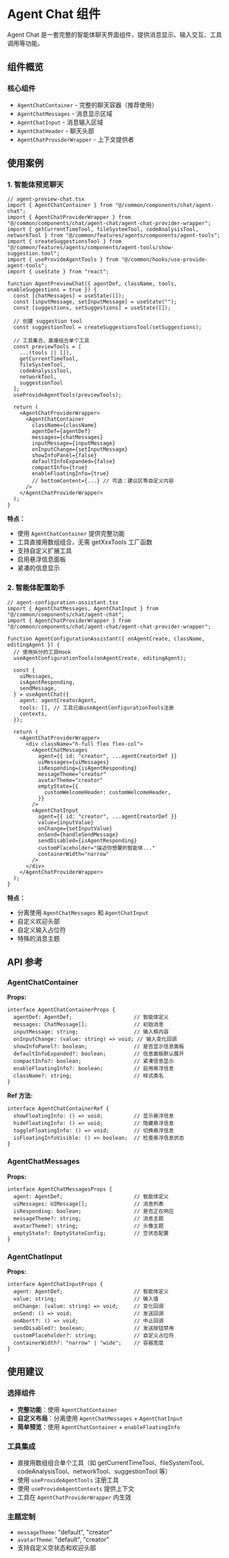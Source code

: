 # Agent Chat 组件

Agent Chat 是一套完整的智能体聊天界面组件，提供消息显示、输入交互、工具调用等功能。

## 组件概览

### 核心组件
- `AgentChatContainer` - 完整的聊天容器（推荐使用）
- `AgentChatMessages` - 消息显示区域
- `AgentChatInput` - 消息输入区域
- `AgentChatHeader` - 聊天头部
- `AgentChatProviderWrapper` - 上下文提供者

## 使用案例

### 1. 智能体预览聊天

```tsx
// agent-preview-chat.tsx
import { AgentChatContainer } from "@/common/components/chat/agent-chat";
import { AgentChatProviderWrapper } from "@/common/components/chat/agent-chat/agent-chat-provider-wrapper";
import { getCurrentTimeTool, fileSystemTool, codeAnalysisTool, networkTool } from "@/common/features/agents/components/agent-tools";
import { createSuggestionsTool } from "@/common/features/agents/components/agent-tools/show-suggestion.tool";
import { useProvideAgentTools } from "@/common/hooks/use-provide-agent-tools";
import { useState } from "react";

function AgentPreviewChat({ agentDef, className, tools, enableSuggestions = true }) {
  const [chatMessages] = useState([]);
  const [inputMessage, setInputMessage] = useState("");
  const [suggestions, setSuggestions] = useState([]);

  // 创建 suggestion tool
  const suggestionTool = createSuggestionsTool(setSuggestions);

  // 工具集合，直接组合单个工具
  const previewTools = [
    ...(tools || []),
    getCurrentTimeTool,
    fileSystemTool,
    codeAnalysisTool,
    networkTool,
    suggestionTool
  ];
  useProvideAgentTools(previewTools);

  return (
    <AgentChatProviderWrapper>
      <AgentChatContainer
        className={className}
        agentDef={agentDef}
        messages={chatMessages}
        inputMessage={inputMessage}
        onInputChange={setInputMessage}
        showInfoPanel={false}
        defaultInfoExpanded={false}
        compactInfo={true}
        enableFloatingInfo={true}
        // bottomContent={...} // 可选：建议区等自定义内容
      />
    </AgentChatProviderWrapper>
  );
}
```

**特点：**
- 使用 `AgentChatContainer` 提供完整功能
- 工具直接用数组组合，无需 getXxxTools 工厂函数
- 支持自定义扩展工具
- 启用悬浮信息面板
- 紧凑的信息显示

### 2. 智能体配置助手

```tsx
// agent-configuration-assistant.tsx
import { AgentChatMessages, AgentChatInput } from "@/common/components/chat/agent-chat";
import { AgentChatProviderWrapper } from "@/common/components/chat/agent-chat/agent-chat-provider-wrapper";

function AgentConfigurationAssistant({ onAgentCreate, className, editingAgent }) {
  // 使用拆分的工具Hook
  useAgentConfigurationTools(onAgentCreate, editingAgent);

  const {
    uiMessages,
    isAgentResponding,
    sendMessage,
  } = useAgentChat({
    agent: agentCreatorAgent,
    tools: [], // 工具已由useAgentConfigurationTools注册
    contexts,
  });

  return (
    <AgentChatProviderWrapper>
      <div className="h-full flex flex-col">
        <AgentChatMessages
          agent={{ id: "creator", ...agentCreatorDef }}
          uiMessages={uiMessages}
          isResponding={isAgentResponding}
          messageTheme="creator"
          avatarTheme="creator"
          emptyState={{
            customWelcomeHeader: customWelcomeHeader,
          }}
        />
        <AgentChatInput
          agent={{ id: "creator", ...agentCreatorDef }}
          value={inputValue}
          onChange={setInputValue}
          onSend={handleSendMessage}
          sendDisabled={isAgentResponding}
          customPlaceholder="描述你想要的智能体..."
          containerWidth="narrow"
        />
      </div>
    </AgentChatProviderWrapper>
  );
}
```

**特点：**
- 分离使用 `AgentChatMessages` 和 `AgentChatInput`
- 自定义欢迎头部
- 自定义输入占位符
- 特殊的消息主题

## API 参考

### AgentChatContainer

**Props:**
```tsx
interface AgentChatContainerProps {
  agentDef: AgentDef;                    // 智能体定义
  messages: ChatMessage[];               // 初始消息
  inputMessage: string;                  // 输入框内容
  onInputChange: (value: string) => void; // 输入变化回调
  showInfoPanel?: boolean;               // 是否显示信息面板
  defaultInfoExpanded?: boolean;         // 信息面板默认展开
  compactInfo?: boolean;                 // 紧凑信息显示
  enableFloatingInfo?: boolean;          // 启用悬浮信息
  className?: string;                    // 样式类名
}
```

**Ref 方法:**
```tsx
interface AgentChatContainerRef {
  showFloatingInfo: () => void;          // 显示悬浮信息
  hideFloatingInfo: () => void;          // 隐藏悬浮信息
  toggleFloatingInfo: () => void;        // 切换悬浮信息
  isFloatingInfoVisible: () => boolean;  // 检查悬浮信息状态
}
```

### AgentChatMessages

**Props:**
```tsx
interface AgentChatMessagesProps {
  agent: AgentDef;                       // 智能体定义
  uiMessages: UIMessage[];               // 消息列表
  isResponding: boolean;                 // 是否正在响应
  messageTheme?: string;                 // 消息主题
  avatarTheme?: string;                  // 头像主题
  emptyState?: EmptyStateConfig;         // 空状态配置
}
```

### AgentChatInput

**Props:**
```tsx
interface AgentChatInputProps {
  agent: AgentDef;                       // 智能体定义
  value: string;                         // 输入值
  onChange: (value: string) => void;     // 变化回调
  onSend: () => void;                    // 发送回调
  onAbort?: () => void;                  // 中止回调
  sendDisabled?: boolean;                // 发送按钮禁用
  customPlaceholder?: string;            // 自定义占位符
  containerWidth?: "narrow" | "wide";    // 容器宽度
}
```

## 使用建议

### 选择组件
- **完整功能**：使用 `AgentChatContainer`
- **自定义布局**：分离使用 `AgentChatMessages` + `AgentChatInput`
- **简单预览**：使用 `AgentChatContainer` + `enableFloatingInfo`

### 工具集成
- 直接用数组组合单个工具（如 getCurrentTimeTool、fileSystemTool、codeAnalysisTool、networkTool、suggestionTool 等）
- 使用 `useProvideAgentTools` 注册工具
- 使用 `useProvideAgentContexts` 提供上下文
- 工具在 `AgentChatProviderWrapper` 内生效

### 主题定制
- `messageTheme`: "default", "creator"
- `avatarTheme`: "default", "creator"
- 支持自定义空状态和欢迎头部 